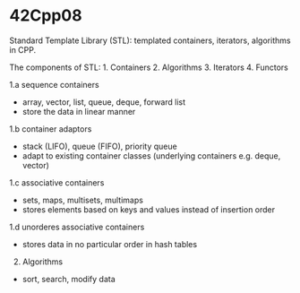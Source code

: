 # 42Cpp08
Standard Template Library (STL): templated containers, iterators, algorithms in CPP.

The components of STL:
    1. Containers
    2. Algorithms
    3. Iterators
    4. Functors

1.a sequence containers <br/>
- array, vector, list, queue, deque, forward list
- store the data in linear manner

1.b container adaptors <br/>
- stack (LIFO), queue (FIFO), priority queue
- adapt to existing container classes (underlying containers e.g. deque, vector)

1.c associative containers
- sets, maps, multisets, multimaps
- stores elements based on keys and values instead of insertion order

1.d unorderes associative containers
- stores data in no particular order in hash tables

2. Algorithms
- sort, search, modify data
